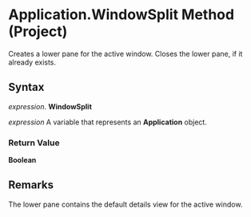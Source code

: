 
# Application.WindowSplit Method (Project)

Creates a lower pane for the active window. Closes the lower pane, if it already exists.


## Syntax

 _expression_. **WindowSplit**

 _expression_ A variable that represents an **Application** object.


### Return Value

 **Boolean**


## Remarks

The lower pane contains the default details view for the active window.

